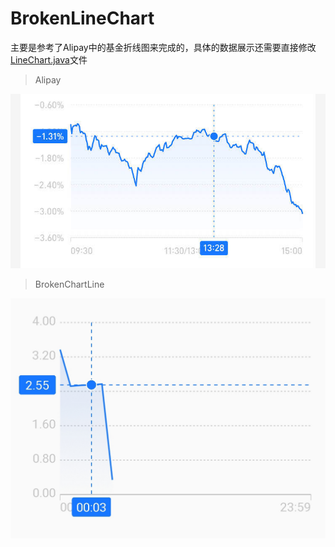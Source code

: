 # BrokenLineChart

主要是参考了Alipay中的基金折线图来完成的，具体的数据展示还需要直接修改[LineChart.java](https://github.com/sleepy-zeo/BrokenLineChart/blob/master/app/src/main/java/com/sz/brokenlinechart/LineChart.java)文件

> Alipay

![alipay](https://github.com/sleepy-zeo/BrokenLineChart/blob/master/screenshots/Alipay.jpg)

> BrokenChartLine

![brokenChartLine](https://github.com/sleepy-zeo/BrokenLineChart/blob/master/screenshots/BrokenLineChart.jpg)